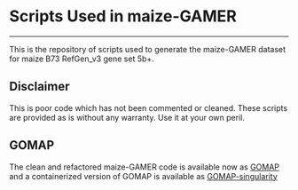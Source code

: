 # Scripts Used in maize-GAMER
---
This is the repository of scripts used to generate the maize-GAMER dataset for maize B73 RefGen_v3 gene set 5b+.

## Disclaimer
This is poor code which has not been commented or cleaned. These scripts are provided as is without any warranty. Use it at your own peril.

## GOMAP
The clean and refactored maize-GAMER code is available now as [GOMAP](https://github.com/Dill-PICL/GOMAP) and a containerized version of GOMAP is available as [GOMAP-singularity](https://github.com/Dill-PICL/GOMAP-singularity)